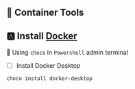 ## :whale2: Container Tools


## :a: Install  [Docker](https://www.docker.com/)

:tada: Using `choco` in `Powershell` admin terminal


- [ ] Install Docker Desktop

```
choco install docker-desktop
```
